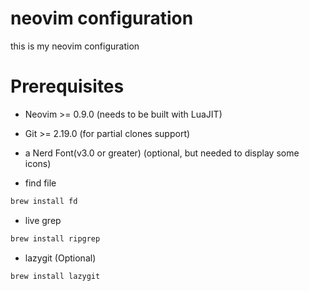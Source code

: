 # neovim configuration

this is my neovim configuration

# Prerequisites

- Neovim >= 0.9.0 (needs to be built with LuaJIT)
- Git >= 2.19.0 (for partial clones support)
- a Nerd Font(v3.0 or greater) (optional, but needed to display some icons)

- find file

```sh
brew install fd
```

- live grep

```sh
brew install ripgrep
```

- lazygit (Optional)

```sh
brew install lazygit
```
